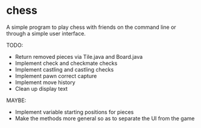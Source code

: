 # chess

A simple program to play chess with friends on the command line or through a
simple user interface.

TODO:
- Return removed pieces via Tile.java and Board.java
- Implement check and checkmate checks
- Implement castling and castling checks
- Implement pawn correct capture
- Implement move history
- Clean up display text

MAYBE:
- Implement variable starting positions for pieces
- Make the methods more general so as to separate the UI from the game
